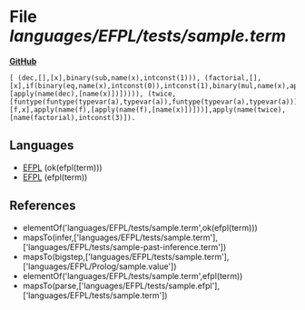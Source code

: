 # File _languages/EFPL/tests/sample.term_
**[GitHub](https://github.com/softlang/yas/blob/master/languages/EFPL/tests/sample.term)**
```
[ (dec,[],[x],binary(sub,name(x),intconst(1))), (factorial,[],[x],if(binary(eq,name(x),intconst(0)),intconst(1),binary(mul,name(x),apply(name(factorial),[apply(name(dec),[name(x)])])))), (twice,[funtype(funtype(typevar(a),typevar(a)),funtype(typevar(a),typevar(a)))],[f,x],apply(name(f),[apply(name(f),[name(x)])]))],apply(name(twice),[name(factorial),intconst(3)]).
```

## Languages
* [EFPL](../languages/EFPL.md) (ok(efpl(term)))
* [EFPL](../languages/EFPL.md) (efpl(term))

## References
* elementOf('languages/EFPL/tests/sample.term',ok(efpl(term)))
* mapsTo(infer,['languages/EFPL/tests/sample.term'],['languages/EFPL/tests/sample-past-inference.term'])
* mapsTo(bigstep,['languages/EFPL/tests/sample.term'],['languages/EFPL/Prolog/sample.value'])
* elementOf('languages/EFPL/tests/sample.term',efpl(term))
* mapsTo(parse,['languages/EFPL/tests/sample.efpl'],['languages/EFPL/tests/sample.term'])
